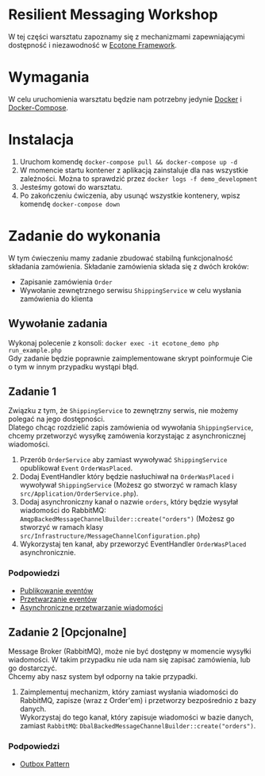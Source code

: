 # Resilient Messaging Workshop

W tej części warsztatu zapoznamy się z mechanizmami zapewniającymi dostępność i niezawodność w [Ecotone Framework](https://docs.ecotone.tech/).

# Wymagania

W celu uruchomienia warsztatu będzie nam potrzebny jedynie [Docker](https://docs.docker.com/engine/install/) i [Docker-Compose](https://docs.docker.com/compose/install/).

# Instalacja

1. Uruchom komendę `docker-compose pull && docker-compose up -d`
2. W momencie startu kontener z aplikacją zainstaluje dla nas wszystkie zależności. Można to sprawdzić przez `docker logs -f demo_development`
3. Jesteśmy gotowi do warsztatu.
4. Po zakończeniu ćwiczenia, aby usunąć wszystkie kontenery, wpisz komendę `docker-compose down`

# Zadanie do wykonania

W tym ćwieczeniu mamy zadanie zbudować stabilną funkcjonalność składania zamówienia.
Składanie zamówienia składa się z dwóch kroków:

- Zapisanie zamówienia `Order`
- Wywołanie zewnętrznego serwisu `ShippingService` w celu wysłania zamówienia do klienta

## Wywołanie zadania

Wykonaj polecenie z konsoli: `docker exec -it ecotone_demo php run_example.php`  
Gdy zadanie będzie poprawnie zaimplementowane skrypt poinformuje Cie o tym w innym przypadku wystąpi błąd.

## Zadanie 1

Związku z tym, że `ShippingService` to zewnętrzny serwis, nie możemy polegać na jego dostępności.  
Dlatego chcąc rozdzielić zapis zamówienia od wywołania `ShippingService`, chcemy przetworzyć wysyłkę zamówenia korzystając z asynchronicznej wiadomości.  

1. Przerób `OrderService` aby zamiast wywoływać `ShippingService` opublikował `Event` `OrderWasPlaced`.  
2. Dodaj EventHandler który będzie nasłuchiwał na `OrderWasPlaced` i wywoływał `ShippingService` (Możesz go stworzyć w ramach klasy `src/Application/OrderService.php`).
3. Dodaj asynchroniczny kanał o nazwie `orders`, który będzie wysyłał wiadomości do RabbitMQ: `AmqpBackedMessageChannelBuilder::create("orders")` (Możesz go stworzyć w ramach klasy `src/Infrastructure/MessageChannelConfiguration.php`)
4. Wykorzystaj ten kanał, aby przeworzyć EventHandler `OrderWasPlaced` asynchronicznie.

### Podpowiedzi

- [Publikowanie eventów](https://docs.ecotone.tech/modelling/event-handling/dispatching-events#publishing)
- [Przetwarzanie eventów](https://docs.ecotone.tech/modelling/event-handling/handling-events#registering-class-based-event-handler)
- [Asynchroniczne przetwarzanie wiadomości](https://docs.ecotone.tech/modelling/asynchronous-handling#running-asynchronously)

## Zadanie 2 [Opcjonalne]

Message Broker (RabbitMQ), może nie być dostępny w momencie wysyłki wiadomości. 
W takim przypadku nie uda nam się zapisać zamówienia, lub go dostarczyć.  
Chcemy aby nasz system był odporny na takie przypadki.

1. Zaimplementuj mechanizm, który zamiast wysłania wiadomości do RabbitMQ, zapisze (wraz z Order'em) i przetworzy bezpośrednio z bazy danych.    
Wykorzystaj do tego kanał, który zapisuje wiadomości w bazie danych, zamiast `RabbitMQ`: `DbalBackedMessageChannelBuilder::create("orders")`. 

### Podpowiedzi

- [Outbox Pattern](https://docs.ecotone.tech/modelling/error-handling/outbox-pattern#dbal-message-channel)